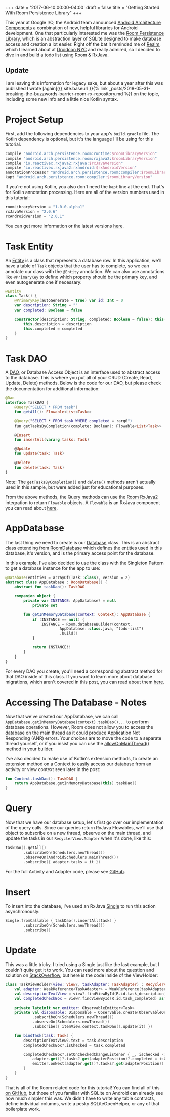 +++
date = '2017-06-10:00:00-04:00'
draft = false
title = "Getting Started With Room Persistence Library"
+++

This year at Google I/O, the Android team announced [Android Architecture Components](https://developer.android.com/topic/libraries/architecture/index.html) a combination of new, helpful libraries for Android development. One that particularly interested me was the [Room Persistence Library](https://developer.android.com/topic/libraries/architecture/room.html), which is an abstraction layer of SQLite designed to make database access and creation a lot easier. Right off the bat it reminded me of [Realm](https://realm.io/products/realm-mobile-database/), which I learned about at [Droidcon NYC](https://www.youtube.com/watch?v=QT7XD1hifkU) and really admired, so I decided to dive in and build a todo list using Room & RxJava.

<!--more--> 

## Update

I am leaving this information for legacy sake, but about a year after this was published I wrote [again]({{ site.baseurl }}{% link _posts/2018-05-31-breaking-the-buzzwords-barrier-room-rx-repository.md %}) on the topic, including some new info and a little nice Kotlin syntax.

# Project Setup

First, add the following dependencies to your app's `build.gradle` file. The Kotlin dependency is optional, but it's the language I'll be using for this tutorial.

```groovy
compile "android.arch.persistence.room:runtime:$roomLibraryVersion"
compile "android.arch.persistence.room:rxjava2:$roomLibraryVersion"
compile "io.reactivex.rxjava2:rxjava:$rxJavaVersion"
compile "io.reactivex.rxjava2:rxandroid:$rxAndroidVersion"
annotationProcessor "android.arch.persistence.room:compiler:$roomLibraryVersion"
kapt "android.arch.persistence.room:compiler:$roomLibraryVersion"
```

If you're not using Kotlin, you also don't need the `kapt` line at the end. That's for Kotlin annotation processing. Here are all of the version numbers used in this tutorial:

```groovy
roomLibraryVersion = "1.0.0-alpha1"
rxJavaVersion = "2.0.6"
rxAndroidVersion = "2.0.1"
```

You can get more information or the latest versions [here](https://developer.android.com/topic/libraries/architecture/adding-components.html).

# Task Entity

An [Entity](https://developer.android.com/topic/libraries/architecture/room.html#entities) is a class that represents a database row. In this application, we'll have a table of `Task` objects that the user has to complete, so we can annotate our class with the `@Entity` annotation. We can also use annotations like `@PrimaryKey` to define which property should be the primary key, and even autogenerate one if necessary:

```kotlin
@Entity
class Task() {
    @PrimaryKey(autoGenerate = true) var id: Int = 0
    var description: String = ""
    var completed: Boolean = false

    constructor(description: String, completed: Boolean = false): this() {
        this.description = description
        this.completed = completed
    }
}
```

# Task DAO

A [DAO](https://developer.android.com/topic/libraries/architecture/room.html#daos), or Database Access Object is an interface used to abstract access to the database. This is where you put all of your CRUD (Create, Read, Update, Delete) methods. Below is the code for our DAO, but please check the documentation for additional information:

```kotlin
@Dao
interface TaskDAO {
    @Query("SELECT * FROM task")
    fun getAll(): Flowable<List<Task>>

    @Query("SELECT * FROM task WHERE completed = :arg0")
    fun getTasksByCompletion(complete: Boolean): Flowable<List<Task>>

    @Insert
    fun insertAll(vararg tasks: Task)

    @Update
    fun update(task: Task)

    @Delete
    fun delete(task: Task)
}
```

Note: The `getTasksByCompletion()` and `delete()` methods aren't actually used in this sample, but were added just for educational purposes.

From the above methods, the Query methods can use the [Room RxJava2](https://developer.android.com/topic/libraries/architecture/room.html#daos-query-rxjava) integration to return `Flowable` objects. A `Flowable` is an RxJava component you can read about [here](https://github.com/ReactiveX/RxJava/blob/2.x/DESIGN.md#flowable).

# AppDatabase

The last thing we need to create is our [Database](https://developer.android.com/reference/android/arch/persistence/room/Database.html) class. This is an abstract class extending from [RoomDatabase](https://developer.android.com/reference/android/arch/persistence/room/RoomDatabase.html) which defines the entities used in this database, it's version, and is the primary access point for the database. 

In this example, I've also decided to use the class with the Singleton Pattern to get a database instance for the app to use:

```kotlin
@Database(entities = arrayOf(Task::class), version = 2)
abstract class AppDatabase : RoomDatabase() {
    abstract fun taskDao(): TaskDAO

    companion object {
        private var INSTANCE: AppDatabase? = null
            private set

        fun getInMemoryDatabase(context: Context): AppDatabase {
            if (INSTANCE == null) {
                INSTANCE = Room.databaseBuilder(context,
                        AppDatabase::class.java, "todo-list")
                        .build()
            }

            return INSTANCE!!
        }
    }
}
```

For every DAO you create, you'll need a corresponding abstract method for that DAO inside of this class. If you want to learn more about database migrations, which aren't covered in this post, you can read about them [here](https://developer.android.com/topic/libraries/architecture/room.html#db-migration).

# Accessing The Database - Notes

Now that we've created our AppDatabase, we can call `AppDatabase.getInMemoryDatabase(context).taskDao()...` to perform database operations. However, Room does not allow you to access the database on the main thread as it could produce Application Not Responding (ANR) errors. Your choices are to move the code to a separate thread yourself, or if you insist you can use the [allowOnMainThread()](https://developer.android.com/reference/android/arch/persistence/room/RoomDatabase.Builder.html#allowMainThreadQueries()) method in your builder.

I've also decided to make use of Kotlin's extension methods, to create an extension method on a Context to easily access our database from an activity or view context seen later in the post:

```kotlin
fun Context.taskDao(): TaskDAO {
    return AppDatabase.getInMemoryDatabase(this).taskDao()
}
```

# Query

Now that we have our database setup, let's first go over our implementation of the query calls. Since our queries return RxJava Flowables, we'll use that object to subscribe on a new thread, observe on the main thread, and update the tasks in our `RecyclerView.Adapter` when it's done, like this:

```kotlin
taskDao().getAll()
        .subscribeOn(Schedulers.newThread())
        .observeOn(AndroidSchedulers.mainThread())
        .subscribe({ adapter.tasks = it })
```

For the full Activity and Adapter code, please see [GitHub](https://github.com/androidessence/todo-room).

# Insert

To insert into the database, I've used an RxJava [Single](https://github.com/ReactiveX/RxJava/blob/2.x/DESIGN.md#single) to run this action asynchronously:

```kotlin
Single.fromCallable { taskDao().insertAll(task) }
        .subscribeOn(Schedulers.newThread())
        .subscribe()
```

# Update

This was a little tricky. I tried using a Single just like the last example, but I couldn't quite get it to work. You can read more about the question and solution on [StackOverflow](https://stackoverflow.com/questions/44477568/calling-an-rxjava-single-in-kotlin-lambda), but here is the code inside of the ViewHolder:

```kotlin
class TaskViewHolder(view: View?, taskAdapter: TaskAdapter) : RecyclerView.ViewHolder(view) {
    val adapter: WeakReference<TaskAdapter> = WeakReference(taskAdapter)
    val descriptionTextView = view?.findViewById(R.id.task_description) as? TextView
    val completedCheckBox = view?.findViewById(R.id.task_completed) as? CheckBox

    private lateinit var emitter: ObservableEmitter<Task>
    private val disposable: Disposable = Observable.create(ObservableOnSubscribe<Task> { e -> emitter = e })
            .subscribeOn(Schedulers.newThread())
            .observeOn(Schedulers.newThread())
            .subscribe({ itemView.context.taskDao().update(it) })

    fun bindTask(task: Task) {
        descriptionTextView?.text = task.description
        completedCheckBox?.isChecked = task.completed

        completedCheckBox?.setOnCheckedChangeListener { _, isChecked ->
            adapter.get()?.tasks?.get(adapterPosition)?.completed = isChecked
            emitter.onNext(adapter.get()?.tasks?.get(adapterPosition))
        }
    }
}
```

That is all of the Room related code for this tutorial! You can find all of this [on GitHub](https://github.com/androidessence/todo-room), but those of you familiar with SQLite on Android can already see how much simpler this was. We didn't have to write any table contracts, define individual columns, write a pesky SQLiteOpenHelper, or any of that boilerplate work. 

